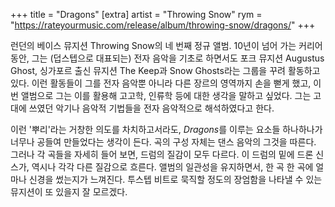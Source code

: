 +++
title = "Dragons"
[extra]
artist = "Throwing Snow"
rym = "https://rateyourmusic.com/release/album/throwing-snow/dragons/"
+++

런던의 베이스 뮤지션 Throwing Snow의 네 번째 정규 앨범. 10년이 넘어 가는 커리어 동안, 그는 (덥스텝으로 대표되는) 전자
음악을 기초로 하면서도 포크 뮤지션 Augustus Ghost, 싱가포르 출신 뮤지션 The Keep과 Snow Ghosts라는 그룹을 꾸려 활동하고
있다. 이런 활동들이 그를 전자 음악뿐 아니라 다른 장르의 영역까지 손을 뻗게 했고, 이번 앨범으로 그는 이를 활용해 고고학,
인류학 등에 대한 생각을 말하고 싶었다. 그는 고대에 쓰였던 악기나 음악적 기법들을 전자 음악적으로 해석하였다고 한다.

이런 '뿌리'라는 거창한 의도를 차치하고서라도, *Dragons*를 이루는 요소들 하나하나가 너무나 공들여 만들었다는 생각이
든다. 곡의 구성 자체는 댄스 음악의 그것을 따른다. 그러나 각 곡들을 자세히 들어 보면, 드럼의 질감이 모두 다르다. 이
드럼의 밑에 드론 신스가, 역시나 각각 다른 질감으로 흐른다. 앨범의 일관성을 유지하면서, 한 곡 한 곡에 얼마나 신경을
썼는지가 느껴진다. 투스텝 비트로 묵직할 정도의 장엄함을 나타낼 수 있는 뮤지션이 또 있을지 잘 모르겠다.
